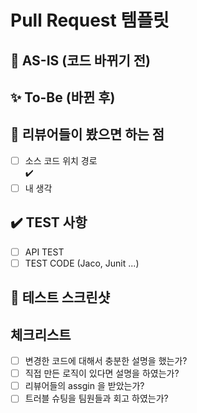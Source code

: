 # Pull Request 템플릿

## 📝 AS-IS (코드 바뀌기 전)

<!-- 이곳에 바뀌기 전의 상태를 설명해주세요 -->

## ✨ To-Be (바뀐 후)

<!-- 이곳에 바뀐 후의 상태를 설명해주세요 -->

## 🧐 리뷰어들이 봤으면 하는 점

- [ ] 소스 코드 위치 경로 <br>
    ✔️ <!-- 이곳에 리뷰 받을 경로를 작성해 주세요, -->
- [ ] 내 생각
<!-- 이곳에 리뷰어들이 확인해야 할 점을 작성해주세요 -->

## ✔️ TEST 사항

- [ ] API TEST
- [ ] TEST CODE (Jaco, Junit ...)
<!-- 이곳에 테스트 사항을 작성해주세요 -->

## 📸 테스트 스크린샷

<!-- 이곳에 테스트 스크린샷을 첨부해주세요 -->


## 체크리스트
- [ ] 변경한 코드에 대해서 충분한 설명을 했는가?
- [ ] 직접 만든 로직이 있다면 설명을 하였는가?
- [ ] 리뷰어들의 assgin 을 받았는가?
- [ ] 트러블 슈팅을 팀원들과 회고 하였는가?
